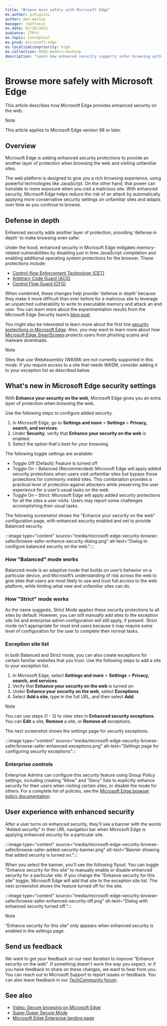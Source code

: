 ```yaml
---
title: "Browse more safely with Microsoft Edge"
ms.author: pchiquini
author: dan-wesley
manager: robfranco
ms.date: 02/10/2022
audience: ITPro
ms.topic: conceptual
ms.prod: microsoft-edge
ms.localizationpriority: high
ms.collection: M365-modern-desktop
description: "Learn how enhanced security supports safer browsing with Microsoft Edge."
---
```

# Browse more safely with Microsoft Edge

This article describes how Microsoft Edge provides enhanced security on the web.

> [!NOTE]
> This article applies to Microsoft Edge version 98 or later.

## Overview

Microsoft Edge is adding enhanced security protections to provide an another layer of protection when browsing the web and visiting unfamiliar sites.

The web platform is designed to give you a rich browsing experience, using powerful technologies like JavaScript. On the other hand, that power can translate to more
exposure when you visit a malicious site. With enhanced security, Microsoft Edge helps reduce the risk of an attack by automatically applying more conservative security settings on unfamiliar sites and adapts over time as you continue to browse.  

## Defense in depth

Enhanced security adds another layer of protection, providing 'defense in depth' to make browsing even safer.

Under the hood, enhanced security in Microsoft Edge mitigates memory-related vulnerabilities by disabling just in time JavaScript compilation and enabling additional operating system protections for the browser. These protections include:

- [Control-flow Enforcement Technology (CET)](/windows/win32/secbp/control-flow-guard#what-is-control-flow-guard)
- [Arbitrary Code Guard (ACG)](/microsoft-365/security/defender-endpoint/exploit-protection-reference?view=o365-worldwide#arbitrary-code-guard)
- [Control Flow Guard (CFG)](/microsoft-365/security/defender-endpoint/exploit-protection-reference?view=o365-worldwide#control-flow-guard-cfg)

When combined, these changes help provide 'defense in depth' because they make it more difficult than ever before for a malicious site to leverage an unpatched vulnerability to write to executable memory and attack an end user. You can learn more about the experimentation results from the Microsoft Edge Security team’s [blog post](https://microsoftedge.github.io/edgevr/posts/Super-Duper-Secure-Mode).

You might also be interested to learn more about the first line [security protections in Microsoft Edge](/deployedge/ms-edge-security-for-business). Also, you may want to learn more about how [Microsoft Edge SmartScreen](/deployedge/microsoft-edge-security-smartscreen) protects users from phishing scams and malware downloads.

> [!NOTE]
> Sites that use WebAssembly (WASM) are not currently supported in this mode. If you require access to a site that needs WASM, consider adding it to your exception list as described below.

## What's new in Microsoft Edge security settings

With **Enhance your security on the web**, Microsoft Edge gives you an extra layer of protection when browsing the web.

Use the following steps to configure added security.

1. In Microsoft Edge, go to **Settings and more** > **Settings** > **Privacy, search, and services**.
2. Under **Security**, verify that **Enhance your security on the web** is enabled.
3. Select the option that's best for your browsing.

The following toggle settings are available:

- Toggle Off (Default): Feature is turned off
- Toggle On – Balanced (Recommended): Microsoft Edge will apply added security protections when users visit  unfamiliar sites but bypass those protections for commonly visited sites. This combination provides a practical level of protection against attackers while preserving the user experience for a user’s usual tasks on the web.
- Toggle On – Strict: Microsoft Edge will apply added security protections for all the sites a user visits. Users may report some challenges accomplishing their usual tasks.

The following screenshot shows the "Enhance your security on the web" configuration page, with enhanced security enabled and set to provide Balanced security.

:::image type="content" source="media/microsoft-edge-security-browse-safer/browse-safer-enhance-security-dialog.png" alt-text="Dialog to configure balanced security on the web.":::

### How "Balanced" mode works

Balanced mode is an adaptive mode that builds on user’s behavior on a particular device, and Microsoft’s understanding of risk across the web to give sites that users are most likely to use and trust full access to the web platform, while limiting what new and unfamiliar sites can do.

### How "Strict" mode works

As the name suggests, Strict Mode applies these security protections to all sites by default. However, you can still manually add sites to the exception site list and enterprise admin configuration will still apply, if present. Strict mode isn't appropriate for most end users because it may require some level of configuration for the user to complete their normal tasks.

### Exception site list

In both Balanced and Strict mode, you can also create exceptions for certain familiar websites that you 
trust. Use the following steps to add a site to your exception list.

1. In Microsoft Edge, select **Settings and more** > **Settings** > **Privacy, search, and services**.
2. Verify that **Enhance your security on the web** is turned on.
3. Under **Enhance your security on the web**, select **Exceptions**.
4. Select **Add a site**, type in the full URL, and then select **Add**.

> [!NOTE]
> You can use steps (1 - 3) to view sites in **Enhanced security exceptions**. You can **Edit** a site, **Remove** a site, or **Remove all** exceptions.

The next screenshot shows the settings page for security exceptions.

:::image type="content" source="media/microsoft-edge-security-browse-safer/browse-safer-enhanced-exceptions.png" alt-text="Settings page for configuring security exceptions":::

### Enterprise controls

Enterprise Admins can configure this security feature using Group Policy settings, including creating "Allow" and "Deny" lists to explicitly enhance security for their users when visiting certain sites, or disable the mode for others. For a complete list of policies, see the [Microsoft Edge browser policy documentation](/deployedge/microsoft-edge-policies).

## User experience with enhanced security

After a user turns on enhanced security, they'll see a banner with the words "Added security" in their URL navigation bar when Microsoft Edge is applying enhanced security for a particular site.

:::image type="content" source="media/microsoft-edge-security-browse-safer/browse-safer-added-security-banner.png" alt-text="Banner showing that added security is turned on.":::

When you select the banner, you'll see the following flyout. You can toggle "Enhance security for this site" to manually enable or disable enhanced security for a particular site. If you change the "Enhance security for this site" toggle, Microsoft Edge will add that site to the exception site list. The next screenshot shows the feature turned off for the site.  

:::image type="content" source="media/microsoft-edge-security-browse-safer/browse-safer-enhanced-security-off.png" alt-text="Dialog with enhanced security turned off.":::

> [!NOTE]
> “Enhance security for this site” only appears when enhanced security is enabled in the settings page.

## Send us feedback

We want to get your feedback on our next iteration to improve "Enhance security on the web". If something doesn't work the way you expect, or if you have feedback to share on these changes, we want to hear from you. You can reach out to Microsoft Support to report issues or feedback. You can also leave feedback in our [TechCommunity forum](https://techcommunity.microsoft.com/t5/enterprise/bd-p/EdgeInsiderEnterprise).

## See also

- [Video: Secure browsing on Microsoft Edge](microsoft-edge-video-security-smartscreen.md)
- [Super Duper Secure Mode](https://microsoftedge.github.io/edgevr/posts/Super-Duper-Secure-Mode/)
- [Microsoft Edge Enterprise landing page](https://aka.ms/EdgeEnterprise)
